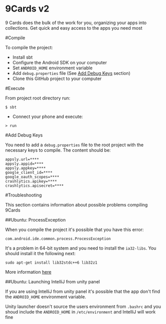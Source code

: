 # 9Cards v2

9 Cards does the bulk of the work for you, organizing your apps into collections. Get quick and easy access to the apps you need most

#Compile

To compile the project:

* Install sbt
* Configure the Android SDK on your computer
* Set `ANDROID_HOME` environment variable
* Add `debug.properties` file (See [Add Debug Keys](#add-debug-keys) section)
* Clone this GitHub project to your computer

#Execute

From project root directory run:

```
$ sbt
```

* Connect your phone and execute:

```
> run
```

#Add Debug Keys

You need to add a `debug.properties` file to the root project with the necessary keys to compile. The content should be:

```
appsly.url=****
appsly.appid=****
appsly.appkey=****
google_client_id=****
google_oauth_scopes=****
crashlytics.apikey=****
crashlytics.apisecret=****

```

#Troubleshooting

This section contains information about possible problems compiling 9Cards

##Ubuntu: ProcessException

When you compile the project it's possible that you have this error:

`com.android.ide.common.process.ProcessException`

It's a problem in 64-bit system and you need to install the `ia32-libs`. You should install it the following next:

`sudo apt-get install lib32stdc++6 lib32z1`

More information [here](http://stackoverflow.com/questions/22701405/aapt-ioexception-error-2-no-such-file-or-directory-why-cant-i-build-my-grad)

##Ubuntu: Launching IntelliJ from unity panel

If you are using IntelliJ from unity panel it's possible that the app don't find the `ANDROID_HOME` environment variable.

Unity launcher doesn't source the users environment from `.bashrc` and you shoud include the `ANDROID_HOME` in `/etc/environment` and IntelliJ will work fine